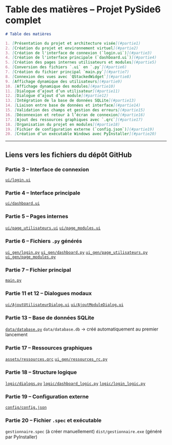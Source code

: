 <h1 id="table-des-matieres">Table des matières – Projet PySide6 complet</h1>

```markdown
# Table des matières

1. [Présentation du projet et architecture visée](#partie1)
2. [Création du projet et environnement virtuel](#partie2)
3. [Création de l'interface de connexion (`login.ui`)](#partie3)
4. [Création de l'interface principale (`dashboard.ui`)](#partie4)
5. [Création des pages internes utilisateurs et modules](#partie5)
6. [Conversion des fichiers `.ui` en `.py`](#partie6)
7. [Création du fichier principal `main.py`](#partie7)
8. [Connexion des vues avec `QStackedWidget`](#partie8)
9. [Affichage dynamique des utilisateurs](#partie9)
10. [Affichage dynamique des modules](#partie10)
11. [Dialogue d’ajout d’un utilisateur](#partie11)
12. [Dialogue d’ajout d’un module](#partie12)
13. [Intégration de la base de données SQLite](#partie13)
14. [Liaison entre base de données et interface](#partie14)
15. [Validation des champs et gestion des erreurs](#partie15)
16. [Déconnexion et retour à l’écran de connexion](#partie16)
17. [Ajout des ressources graphiques avec `.qrc`](#partie17)
18. [Organisation du projet en modules](#partie18)
19. [Fichier de configuration externe (`config.json`)](#partie19)
20. [Création d’un exécutable Windows avec PyInstaller](#partie20)
```

---

## Liens vers les fichiers du dépôt GitHub

### Partie 3 – Interface de connexion

[`ui/login.ui`](https://github.com/ton-compte/projet_pyside6/blob/main/ui/login.ui)

### Partie 4 – Interface principale

[`ui/dashboard.ui`](https://github.com/ton-compte/projet_pyside6/blob/main/ui/dashboard.ui)

### Partie 5 – Pages internes

[`ui/page_utilisateurs.ui`](https://github.com/ton-compte/projet_pyside6/blob/main/ui/page_utilisateurs.ui)
[`ui/page_modules.ui`](https://github.com/ton-compte/projet_pyside6/blob/main/ui/page_modules.ui)

### Partie 6 – Fichiers `.py` générés

[`ui_gen/login.py`](https://github.com/ton-compte/projet_pyside6/blob/main/ui_gen/login.py)
[`ui_gen/dashboard.py`](https://github.com/ton-compte/projet_pyside6/blob/main/ui_gen/dashboard.py)
[`ui_gen/page_utilisateurs.py`](https://github.com/ton-compte/projet_pyside6/blob/main/ui_gen/page_utilisateurs.py)
[`ui_gen/page_modules.py`](https://github.com/ton-compte/projet_pyside6/blob/main/ui_gen/page_modules.py)

### Partie 7 – Fichier principal

[`main.py`](https://github.com/ton-compte/projet_pyside6/blob/main/main.py)

### Partie 11 et 12 – Dialogues modaux

[`ui/AjoutUtilisateurDialog.ui`](https://github.com/ton-compte/projet_pyside6/blob/main/ui/AjoutUtilisateurDialog.ui)
[`ui/AjoutModuleDialog.ui`](https://github.com/ton-compte/projet_pyside6/blob/main/ui/AjoutModuleDialog.ui)

### Partie 13 – Base de données SQLite

[`data/database.py`](https://github.com/ton-compte/projet_pyside6/blob/main/data/database.py)
`data/database.db` → créé automatiquement au premier lancement

### Partie 17 – Ressources graphiques

[`assets/ressources.qrc`](https://github.com/ton-compte/projet_pyside6/blob/main/assets/ressources.qrc)
[`ui_gen/ressources_rc.py`](https://github.com/ton-compte/projet_pyside6/blob/main/ui_gen/ressources_rc.py)

### Partie 18 – Structure logique

[`logic/dialogs.py`](https://github.com/ton-compte/projet_pyside6/blob/main/logic/dialogs.py)
[`logic/dashboard_logic.py`](https://github.com/ton-compte/projet_pyside6/blob/main/logic/dashboard_logic.py)
[`logic/login_logic.py`](https://github.com/ton-compte/projet_pyside6/blob/main/logic/login_logic.py)

### Partie 19 – Configuration externe

[`config/config.json`](https://github.com/ton-compte/projet_pyside6/blob/main/config/config.json)

### Partie 20 – Fichier `.spec` et exécutable

`gestionnaire.spec` (à créer manuellement)
`dist/gestionnaire.exe` (généré par PyInstaller)

